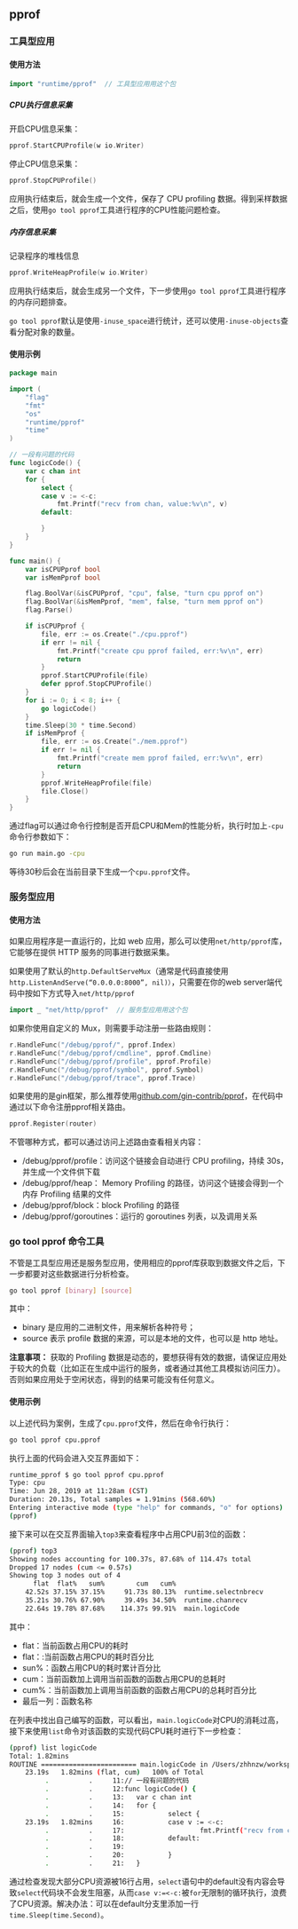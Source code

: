 ## pprof

### 工具型应用

#### 使用方法

```go
import "runtime/pprof"  // 工具型应用用这个包
```

##### CPU执行信息采集

开启CPU信息采集：

```go
pprof.StartCPUProfile(w io.Writer)
```

停止CPU信息采集：

```go
pprof.StopCPUProfile()
```

应用执行结束后，就会生成一个文件，保存了 CPU profiling 数据。得到采样数据之后，使用`go tool pprof`工具进行程序的CPU性能问题检查。

##### 内存信息采集

记录程序的堆栈信息

```go
pprof.WriteHeapProfile(w io.Writer)
```

应用执行结束后，就会生成另一个文件，下一步使用`go tool pprof`工具进行程序的内存问题排查。

`go tool pprof`默认是使用`-inuse_space`进行统计，还可以使用`-inuse-objects`查看分配对象的数量。

#### 使用示例

```go
package main

import (
	"flag"
	"fmt"
	"os"
	"runtime/pprof"
	"time"
)

// 一段有问题的代码
func logicCode() {
	var c chan int
	for {
		select {
		case v := <-c:
			fmt.Printf("recv from chan, value:%v\n", v)
		default:

		}
	}
}

func main() {
	var isCPUPprof bool
	var isMemPprof bool

	flag.BoolVar(&isCPUPprof, "cpu", false, "turn cpu pprof on")
	flag.BoolVar(&isMemPprof, "mem", false, "turn mem pprof on")
	flag.Parse()

	if isCPUPprof {
		file, err := os.Create("./cpu.pprof")
		if err != nil {
			fmt.Printf("create cpu pprof failed, err:%v\n", err)
			return
		}
		pprof.StartCPUProfile(file)
		defer pprof.StopCPUProfile()
	}
	for i := 0; i < 8; i++ {
		go logicCode()
	}
	time.Sleep(30 * time.Second)
	if isMemPprof {
		file, err := os.Create("./mem.pprof")
		if err != nil {
			fmt.Printf("create mem pprof failed, err:%v\n", err)
			return
		}
		pprof.WriteHeapProfile(file)
		file.Close()
	}
}
```

通过flag可以通过命令行控制是否开启CPU和Mem的性能分析，执行时加上`-cpu`命令行参数如下：

```bash
go run main.go -cpu
```

等待30秒后会在当前目录下生成一个`cpu.pprof`文件。

### 服务型应用

#### 使用方法

如果应用程序是一直运行的，比如 web 应用，那么可以使用`net/http/pprof`库，它能够在提供 HTTP 服务的同事进行数据采集。

如果使用了默认的`http.DefaultServeMux`（通常是代码直接使用`http.ListenAndServe(“0.0.0.0:8000”, nil)）`，只需要在你的web server端代码中按如下方式导入`net/http/pprof`

```go
import _ "net/http/pprof"  // 服务型应用用这个包
```

如果你使用自定义的 Mux，则需要手动注册一些路由规则：

```go
r.HandleFunc("/debug/pprof/", pprof.Index)
r.HandleFunc("/debug/pprof/cmdline", pprof.Cmdline)
r.HandleFunc("/debug/pprof/profile", pprof.Profile)
r.HandleFunc("/debug/pprof/symbol", pprof.Symbol)
r.HandleFunc("/debug/pprof/trace", pprof.Trace)
```

如果使用的是gin框架，那么推荐使用[github.com/gin-contrib/pprof](https://github.com/gin-contrib/pprof)，在代码中通过以下命令注册pprof相关路由。

```go
pprof.Register(router)
```

不管哪种方式，都可以通过访问上述路由查看相关内容：

- /debug/pprof/profile：访问这个链接会自动进行 CPU profiling，持续 30s，并生成一个文件供下载
- /debug/pprof/heap： Memory Profiling 的路径，访问这个链接会得到一个内存 Profiling 结果的文件
- /debug/pprof/block：block Profiling 的路径
- /debug/pprof/goroutines：运行的 goroutines 列表，以及调用关系

### go tool pprof 命令工具

不管是工具型应用还是服务型应用，使用相应的pprof库获取到数据文件之后，下一步都要对这些数据进行分析检查。

```bash
go tool pprof [binary] [source]
```

其中：

- binary 是应用的二进制文件，用来解析各种符号；
- source 表示 profile 数据的来源，可以是本地的文件，也可以是 http 地址。

**注意事项：** 获取的 Profiling 数据是动态的，要想获得有效的数据，请保证应用处于较大的负载（比如正在生成中运行的服务，或者通过其他工具模拟访问压力）。否则如果应用处于空闲状态，得到的结果可能没有任何意义。

#### 使用示例

以上述代码为案例，生成了`cpu.pprof`文件，然后在命令行执行：

```bash
go tool pprof cpu.pprof
```

执行上面的代码会进入交互界面如下：

```bash
runtime_pprof $ go tool pprof cpu.pprof
Type: cpu
Time: Jun 28, 2019 at 11:28am (CST)
Duration: 20.13s, Total samples = 1.91mins (568.60%)
Entering interactive mode (type "help" for commands, "o" for options)
(pprof)  
```

接下来可以在交互界面输入`top3`来查看程序中占用CPU前3位的函数：

```bash
(pprof) top3
Showing nodes accounting for 100.37s, 87.68% of 114.47s total
Dropped 17 nodes (cum <= 0.57s)
Showing top 3 nodes out of 4
      flat  flat%   sum%        cum   cum%
    42.52s 37.15% 37.15%     91.73s 80.13%  runtime.selectnbrecv
    35.21s 30.76% 67.90%     39.49s 34.50%  runtime.chanrecv
    22.64s 19.78% 87.68%    114.37s 99.91%  main.logicCode
```

其中：

- flat：当前函数占用CPU的耗时
- flat：:当前函数占用CPU的耗时百分比
- sun%：函数占用CPU的耗时累计百分比
- cum：当前函数加上调用当前函数的函数占用CPU的总耗时
- cum%：当前函数加上调用当前函数的函数占用CPU的总耗时百分比
- 最后一列：函数名称

在列表中找出自己编写的函数，可以看出，`main.logicCode`对CPU的消耗过高，接下来使用`list`命令对该函数的实现代码CPU耗时进行下一步检查：

```bash
(pprof) list logicCode
Total: 1.82mins
ROUTINE ======================== main.logicCode in /Users/zhhnzw/workspace/mygithub/chat/t.go
    23.19s   1.82mins (flat, cum)   100% of Total
         .          .     11:// 一段有问题的代码
         .          .     12:func logicCode() {
         .          .     13:   var c chan int
         .          .     14:   for {
         .          .     15:           select {
    23.19s   1.82mins     16:           case v := <-c:
         .          .     17:                   fmt.Printf("recv from chan, value:%v\n", v)
         .          .     18:           default:
         .          .     19:
         .          .     20:           }
         .          .     21:   }
```

通过检查发现大部分CPU资源被16行占用，`select`语句中的default没有内容会导致`select`代码块不会发生阻塞，从而`case v:=<-c:`被`for`无限制的循环执行，浪费了CPU资源。解决办法：可以在default分支里添加一行`time.Sleep(time.Second)`。